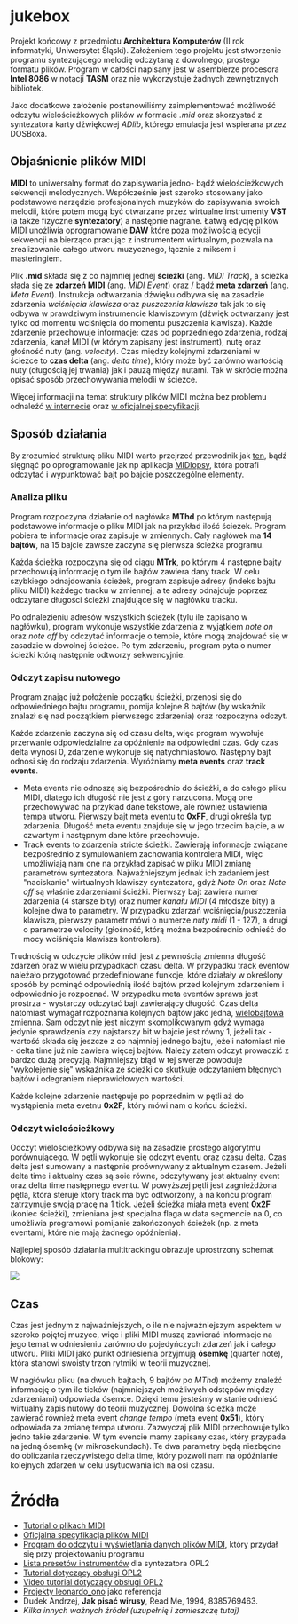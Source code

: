 # jukebox

Projekt końcowy z przedmiotu **Architektura Komputerów** (II rok informatyki, Uniwersytet Śląski). Założeniem tego projektu jest stworzenie programu syntezującego melodię odczytaną z dowolnego, prostego formatu plików. Program w całości napisany jest w asemblerze procesora **Intel 8086** w notacji **TASM** oraz nie wykorzystuje żadnych zewnętrznych bibliotek. 

Jako dodatkowe założenie postanowiliśmy zaimplementować możliwość odczytu wielościeżkowych plików w formacie *.mid* oraz skorzystać z syntezatora karty dźwiękowej *ADlib*, którego emulacja jest wspierana przez DOSBoxa.

## Objaśnienie plików MIDI

**MIDI** to uniwersalny format do zapisywania jedno- bądź wielościeżkowych sekwencji melodycznych. Współcześnie jest szeroko stosowany jako podstawowe narzędzie profesjonalnych muzyków do zapisywania swoich melodii, które potem mogą być otwarzane przez wirtualne instrumenty **VST** (a także fizyczne **syntezatory**) a następnie nagrane. Łatwą edycję plików MIDI unożliwia oprogramowanie **DAW** które poza możliwością edycji sekwencji na bierząco pracując z instrumentem wirtualnym, pozwala na zrealizowanie całego utworu muzycznego, łącznie z miksem i masteringiem. 

Plik **.mid** składa się z co najmniej jednej **ścieżki** (ang. *MIDI Track*), a ścieżka słada się ze **zdarzeń MIDI** (ang. *MIDI Event*) oraz / bądź **meta zdarzeń** (ang. *Meta Event*). Instrukcja odtwarzania dźwięku odbywa się na zasadzie zdarzenia *wciśnięcia klawisza* oraz *puszczenia klawisza* tak jak to się odbywa w prawdziwym instrumencie klawiszowym (dźwięk odtwarzany jest tylko od momentu wciśnięcia do momentu puszczenia klawisza). Każde zdarzenie przechowuje informacje: czas od poprzedniego zdarzenia, rodzaj zdarzenia, kanał MIDI (w którym zapisany jest instrument), nutę oraz głośność nuty (ang. *velocity*). Czas między kolejnymi zdarzeniami w ścieżce to **czas delta** (ang. *delta time*), który może być zarówno wartością nuty (długością jej trwania) jak i pauzą między nutami. Tak w skrócie można opisać sposób przechowywania melodii w ścieżce.

Więcej informacji na temat struktury plików MIDI można bez problemu odnaleźć [w internecie](https://web.archive.org/web/20141227205754/http://www.sonicspot.com:80/guide/midifiles.html) oraz [w oficjalnej specyfikacji](https://midi.org/specifications/file-format-specifications/standard-midi-files).

## Sposób działania

By zrozumieć strukturę pliku MIDI warto przejrzeć przewodnik jak [ten](https://web.archive.org/web/20141227205754/http://www.sonicspot.com:80/guide/midifiles.html), bądź sięgnąć po oprogramowanie jak np aplikacja [MIDIopsy](https://github.com/jeffbourdier/MIDIopsy), która potrafi odczytać i wypunktować bajt po bajcie poszczególne elementy.

### Analiza pliku

Program rozpoczyna działanie od nagłówka **MThd** po którym następują podstawowe informacje o pliku MIDI jak na przykład ilość ścieżek. Program pobiera te informacje oraz zapisuje w zmiennych. Cały nagłówek ma **14 bajtów**, na 15 bajcie zawsze zaczyna się pierwsza ścieżka programu.

Każda ścieżka rozpoczyna się od ciągu **MTrk**, po którym 4 następne bajty przechowują informację o tym ile bajtów zawiera dany track. W celu szybkiego odnajdowania ścieżek, program zapisuje adresy (indeks bajtu pliku MIDI) każdego tracku w zmiennej, a te adresy odnajduje poprzez odczytane długości ścieżki znajdujące się w nagłówku tracku. 

Po odnalezieniu adresów wszystkich ścieżek (tylu ile zapisano w nagłówku), program wykonuje wszystkie zdarzenia z wyjątkiem *note on* oraz *note off* by odczytać informacje o tempie, które mogą znajdować się w zasadzie w dowolnej ścieżce. Po tym zdarzeniu, program pyta o numer ścieżki którą następnie odtworzy sekwencyjnie.

### Odczyt zapisu nutowego

Program znając już położenie początku ścieżki, przenosi się do odpowiedniego bajtu programu, pomija kolejne 8 bajtów (by wskaźnik znalazł się nad początkiem pierwszego zdarzenia) oraz rozpoczyna odczyt. 

Każde zdarzenie zaczyna się od czasu delta, więc program wywołuje przerwanie odpowiedzialne za opóźnienie na odpowiedni czas. Gdy czas delta wynosi 0, zdarzenie wykonuje się natychmiastowo. Następny bajt odnosi się do rodzaju zdarzenia. Wyróżniamy **meta events** oraz **track events**. 
- Meta events nie odnoszą się bezpośrednio do ścieżki, a do całego pliku MIDI, dlatego ich długość nie jest z góry narzucona. Mogą one przechowywać na przykład dane tekstowe, ale również ustawienia tempa utworu. Pierwszy bajt meta eventu to **0xFF**, drugi określa typ zdarzenia. Długość meta eventu znajduje się w jego trzecim bajcie, a w czwartym i następnym dane które przechowuje.
- Track events to zdarzenia stricte ścieżki. Zawierają informacje związane bezpośrednio z symulowaniem zachowania kontrolera MIDI, więc umożliwiają nam one na przykład zapisać w pliku MIDI zmianę parametrów syntezatora. Najważniejszym jednak ich zadaniem jest "naciskanie" wirtualnych klawiszy syntezatora, gdyż *Note On* oraz *Note off* są właśnie zdarzeniami ścieżki. Pierwszy bajt zawiera numer zdarzenia (4 starsze bity) oraz numer *kanału MIDI* (4 młodsze bity) a kolejne dwa to parametry. W przypadku zdarzań wciśnięcia/puszczenia klawisza, pierwszy parametr mówi o numerze *nuty midi* (1 - 127), a drugi o parametrze velocity (głośność, którą można bezpośrednio odnieść do mocy wciśnięcia klawisza kontrolera).

Trudnością w odczycie plików midi jest z pewnością zmienna długość zdarzeń oraz w wielu przypadkach czasu delta. W przypadku track eventów należało przygotować przedefiniowane funkcje, które działały w określony sposób by pominąć odpowiednią ilość bajtów przed kolejnym zdarzeniem i odpowiednio je rozpoznać. W przypadku meta eventów sprawa jest prostrza - wystarczy odczytać bajt zawierający długość. Czas delta natomiast wymagał rozpoznania kolejnych bajtów jako jedna, [wielobajtowa zmienna](http://www.ccarh.org/courses/253/handout/vlv/). Sam odczyt nie jest niczym skomplikowanym gdyż wymaga jedynie sprawdzenia czy najstarszy bit w bajcie jest równy 1, jeżeli tak - wartość składa się jeszcze z co najmniej jednego bajtu, jeżeli natomiast nie - delta time już nie zawiera więcej bajtów. Należy zatem odczyt prowadzić z bardzo dużą precyzją. Najmniejszy błąd w tej swerze powoduje "wykolejenie się" wskaźnika ze ścieżki co skutkuje odczytaniem błędnych bajtów i odegraniem nieprawidłowych wartości.

Każde kolejne zdarzenie następuje po poprzednim w pętli aż do wystąpienia meta evetnu **0x2F**, który mówi nam o końcu ścieżki.

### Odczyt wielościeżkowy

Odczyt wielościeżkowy odbywa się na zasadzie prostego algorytmu porównującego. W pętli wykonuje się odczyt eventu oraz czasu delta. Czas delta jest sumowany a następnie proównywany z aktualnym czasem. Jeżeli delta time i aktualny czas są soie równe, odczytywany jest aktualny event oraz delta time następnego eventu. W powyższej pętli jest zagnieżdżona pętla, która steruje który track ma być odtworzony, a na końcu program zatrzymuje swoją pracę na 1 tick. Jeżeli ścieżka miała meta event **0x2F** (koniec ścieżki), zmieniana jest specjalna flaga w data segmencie na 0, co umożliwia programowi pomijanie zakończonych ścieżek (np. z meta eventami, które nie mają żadnego opóźnienia).

Najlepiej sposób działania multitrackingu obrazuje uprostrzony schemat blokowy:

<img src="schemat_blokowy_multitrack.svg">

## Czas

Czas jest jednym z najważniejszych, o ile nie najważniejszym aspektem w szeroko pojętej muzyce, więc i pliki MIDI muszą zawierać informacje na jego temat w odniesieniu zarówno do pojedyńczych zdarzeń jak i całego utworu. Pliki MIDI jako punkt odniesienia przyjmują **ósemkę** (quarter note), która stanowi swoisty trzon rytmiki w teorii muzycznej.

W nagłówku pliku (na dwuch bajtach, 9 bajtów po *MThd*) możemy znaleźć informację o tym ile ticków (najmniejszych możliwych odstępów między zdarzeniami) odpowiada ósemce. Dzięki temu jesteśmy w stanie odnieść wirtualny zapis nutowy do teorii muzycznej. Dowolna ścieżka może zawierać również meta event *change tempo* (meta event **0x51**), który odpowiada za zmianę tempa utworu. Zazwyczaj plik MIDI przechowuje tylko jedno takie zdarzenie. W tym evencie mamy zapisany czas, który przypada na jedną ósemkę (w mikrosekundach). Te dwa parametry będą niezbędne do obliczania rzeczywistego delta time, który pozwoli nam na opóźnianie kolejnych zdarzeń w celu usytuowania ich na osi czasu.

# Źródła

- [Tutorial o plikach MIDI](https://web.archive.org/web/20141227205754/http://www.sonicspot.com:80/guide/midifiles.html)
- [Oficjalna specyfikacja plików MIDI](https://midi.org/specifications/file-format-specifications/standard-midi-files)
- [Program do odczytu i wyświetlania danych plików MIDI](https://github.com/jeffbourdier/MIDIopsy), który przydał się przy projektowaniu programu
- [Lista presetów instrumentów](https://github.com/pdewacht/adlipt/blob/master/opl2test/midi_instruments.h) dla syntezatora OPL2
- [Tutorial dotyczący obsługi OPL2](https://www.fit.vutbr.cz/~arnost/opl/opl3.html)
- [Video tutorial dotyczący obsługi OPL2](https://www.youtube.com/watch?v=XKy1cE4EYMk&ab_channel=LateBlt)
- [Projekty leonardo_ono](https://github.com/leonardo-ono?tab=repositories&q=&type=&language=assembly&sort=) jako referencja
- Dudek Andrzej, **Jak pisać wirusy**, Read Me, 1994, 8385769463.
- *Kilka innych ważnych źródeł (uzupełnię i zamieszczę tutaj)*
